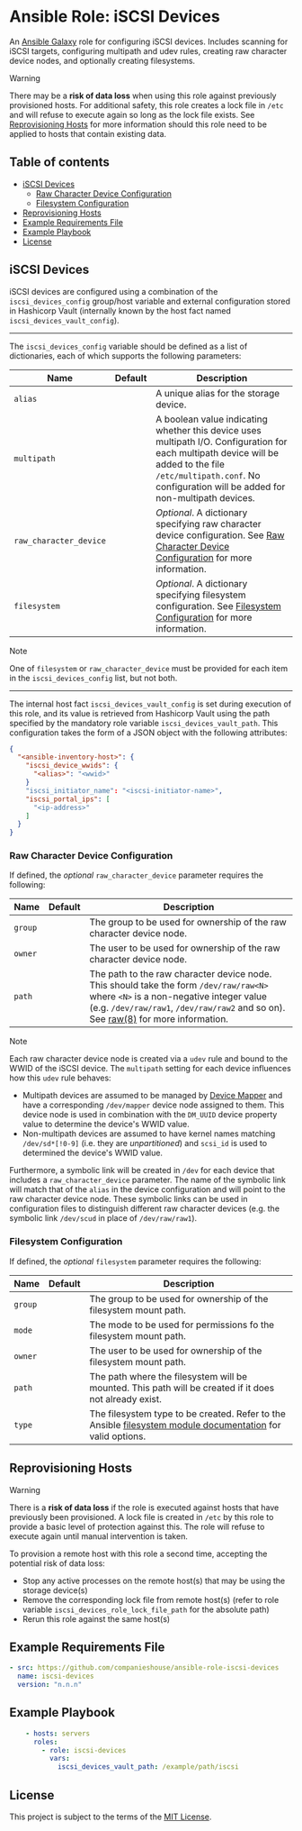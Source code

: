 # Ansible Role: iSCSI Devices

An [Ansible Galaxy](https://galaxy.ansible.com/) role for configuring iSCSI devices. Includes scanning for iSCSI targets, configuring multipath and udev rules, creating raw character device nodes, and optionally creating filesystems.

> [!WARNING]
> There may be a **risk of data loss** when using this role against previously provisioned hosts. For additional safety, this role creates a lock file in `/etc` and will refuse to execute again so long as the lock file exists. See [Reprovisioning Hosts](#reprovisioning-hosts) for more information should this role need to be applied to hosts that contain existing data.

## Table of contents

* [iSCSI Devices][1]
  * [Raw Character Device Configuration][2]
  * [Filesystem Configuration][3]
* [Reprovisioning Hosts][4]
* [Example Requirements File][5]
* [Example Playbook][6]
* [License][7]

[1]: #iscsi-devices
[2]: #raw-character-device-configuration
[3]: #filesystem-configuration
[4]: #reprovisioning-hosts
[5]: #example-requirements-file
[6]: #example-playbook
[7]: #license

## iSCSI Devices

iSCSI devices are configured using a combination of the `iscsi_devices_config` group/host variable and external configuration stored in Hashicorp Vault (internally known by the host fact named `iscsi_devices_vault_config`).

---

The `iscsi_devices_config` variable should be defined as a list of dictionaries, each of which supports the following parameters:

| Name                        | Default | Description                                                                           |
|-----------------------------|---------|---------------------------------------------------------------------------------------|
| `alias`                     |         | A unique alias for the storage device.                                                |
| `multipath`                 |         | A boolean value indicating whether this device uses multipath I/O. Configuration for each multipath device will be added to the file `/etc/multipath.conf`. No configuration will be added for non-multipath devices. |
| `raw_character_device`      |         | _Optional_. A dictionary specifying raw character device configuration. See [Raw Character Device Configuration][2] for more information. |
| `filesystem`                |         | _Optional_. A dictionary specifying filesystem configuration. See [Filesystem Configuration][3] for more information. |

> [!NOTE]
> One of `filesystem` or `raw_character_device` must be provided for each item in the `iscsi_devices_config` list, but not both.

---

The internal host fact `iscsi_devices_vault_config` is set during execution of this role, and its value is retrieved from Hashicorp Vault using the path specified by the mandatory role variable `iscsi_devices_vault_path`. This configuration takes the form of a JSON object with the following attributes:

```json
{
  "<ansible-inventory-host>": {
    "iscsi_device_wwids": {
      "<alias>": "<wwid>"
    }
    "iscsi_initiator_name": "<iscsi-initiator-name>",
    "iscsi_portal_ips": [
      "<ip-address>"
    ]
  }
}
```
### Raw Character Device Configuration

If defined, the _optional_ `raw_character_device` parameter requires the following:

| Name         | Default | Description                                                                           |
|--------------|---------|---------------------------------------------------------------------------------------|
| `group`      |         | The group to be used for ownership of the raw character device node.                  |
| `owner`      |         | The user to be used for ownership of the raw character device node.                   |
| `path`       |         | The path to the raw character device node. This should take the form `/dev/raw/raw<N>` where `<N>` is a non-negative integer value (e.g. `/dev/raw/raw1`, `/dev/raw/raw2` and so on). See [raw(8)](https://www.man7.org/linux/man-pages/man8/raw.8.html) for more information. |

> [!NOTE]
> Each raw character device node is created via a `udev` rule and bound to the WWID of the iSCSI device. The `multipath` setting for each device influences how this `udev` rule behaves:
>
> - Multipath devices are assumed to be managed by [Device Mapper](https://www.kernel.org/doc/html/latest/admin-guide/device-mapper/index.html) and have a corresponding `/dev/mapper` device node assigned to them. This device node is used in combination with the `DM_UUID` device property value to determine the device's WWID value.
> - Non-multipath devices are assumed to have kernel names matching `/dev/sd*[!0-9]` (i.e. they are _unpartitioned_) and `scsi_id` is used to determined the device's WWID value.
>
> Furthermore, a symbolic link will be created in `/dev` for each device that includes a `raw_character_device` parameter. The name of the symbolic link will match that of the `alias` in the device configuration and will point to the raw character device node. These symbolic links can be used in configuration files to distinguish different raw character devices (e.g. the symbolic link `/dev/scud` in place of `/dev/raw/raw1`).

### Filesystem Configuration

If defined, the _optional_ `filesystem` parameter requires the following:

| Name         | Default | Description                                                                           |
|--------------|---------|---------------------------------------------------------------------------------------|
| `group`      |         | The group to be used for ownership of the filesystem mount path.                      |
| `mode`       |         | The mode to be used for permissions fo the filesystem mount path.                     |
| `owner`      |         | The user to be used for ownership of the filesystem mount path.                       |
| `path`       |         | The path where the filesystem will be mounted. This path will be created if it does not already exist. |
| `type`       |         | The filesystem type to be created. Refer to the Ansible [filesystem module documentation](https://docs.ansible.com/ansible/latest/collections/community/general/filesystem_module.html) for valid options.                                         |

## Reprovisioning Hosts

> [!WARNING]
> There is a **risk of data loss** if the role is executed against hosts that have previously been provisioned. A lock file is created in `/etc` by this role to provide a basic level of protection against this. The role will refuse to execute again until manual intervention is taken.

To provision a remote host with this role a second time, accepting the potential risk of data loss:

* Stop any active processes on the remote host(s) that may be using the storage device(s)
* Remove the corresponding lock file from remote host(s) (refer to role variable `iscsi_devices_role_lock_file_path` for the absolute path)
* Rerun this role against the same host(s)

## Example Requirements File

```yml
- src: https://github.com/companieshouse/ansible-role-iscsi-devices
  name: iscsi-devices
  version: "n.n.n"
```

## Example Playbook

```yml
    - hosts: servers
      roles:
        - role: iscsi-devices
          vars:
            iscsi_devices_vault_path: /example/path/iscsi
```

## License

This project is subject to the terms of the [MIT License](/LICENSE).
